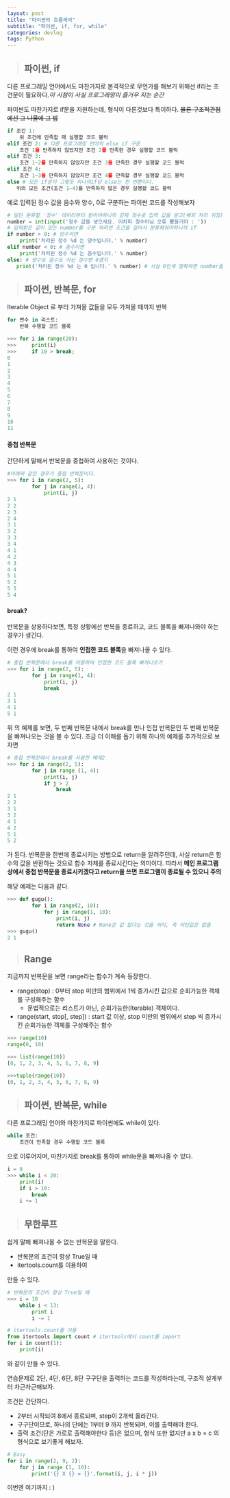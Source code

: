 ```yaml
---
layout: post
title: "파이썬의 흐름제어"
subtitle: "파이썬, if, for, while"
categories: devlog
tags: Python
---
```






> ## 파이썬, if

다른 프로그래밍 언어에서도 마찬가지로 본격적으로 무언가를 해보기 위해선 if라는 조건문이 필요하다.*이 시점이 사실 프로그래밍이 즐거우 지는 순간*

파이썬도 마찬가지로 if문을 지원하는데, 형식이 다른것보다 특이하다. ~~물론 구조적관점에선 그 나물에 그 밥~~

```python
if 조건 1:
    위 조건에 만족할 때 실행할 코드 블럭
elif 조건 2: # 다른 프로그래밍 언어의 else if 구문
    조건 1을 만족하지 않았지만 조건 2를 만족한 경우 실행할 코드 블럭
elif 조건 3:
    조건 1~2를 만족하지 않았지만 조건 3을 만족한 경우 실행할 코드 블럭
elif 조건 4:
    조건 1~3을 만족하지 않았지만 조건 4를 만족할 경우 실행할 코드 블럭
else # 모든 if문이 그렇듯 하나의if당 else는 한 번뿐이다.
   위의 모든 조건(조건 1~4)를 만족하지 않은 경우 실행할 코드 블럭
```



예로 입력된 정수 값을 음수와 양수, 0로 구분하는 파이썬 코드를 작성해보자

```python
# 일단 분류할 '정수' 데이터부터 받아야하니까 강제 정수로 입력 값을 받고(예외 처리 귀찮)
number = int(input('정수 값을 넣으세요. 어차피 정수아님 오류 뿜을거야 : '))
# 입력받은 값이 있는 number를 구분 하려면 조건을 걸어서 분류해줘야하니까 if
if number > 0: # 양수이면
    print('처리된 정수 %d 는 양수입니다.' % number)
elif number < 0: # 음수이면
    print('처리된 정수 %d 는 음수입니다.' % number)
else: # 양수도 음수도 아닌 정수면 0겠지
   print('처리된 정수 %d 는 0 입니다.' % number) # 사실 0인게 명확하면 number를 넣을 필요도 없음
```



> ## 파이썬, 반복문, for

Iterable Object 로 부터 가져올 값들을 모두 가져올 때까지 반복

```python
for 변수 in 리스트:
    반복 수행할 코드 블록

>>> for i in range(20):
>>>     print(i)
>>>     if 10 > break;
0
1
2
3
4
5
6
7
8
9
10
11
```

#### 중첩 반복문

간단하게 말해서 반복문을 중첩하여 사용하는 것이다.

```python
#아래와 같은 경우가 중첩 반복문이다.
>>> for i in range(2, 5):
    	for j in range(1, 4):
            print(i, j)
2 1
2 2
2 3
2 4
3 1
3 2
3 3
3 4
4 1
4 2
4 3
4 4
5 1
5 2
5 3
5 4
```

#### break?

반복문을 상용하다보면, 특정 상황에선 반복을 종료하고, 코드 블록을 빠져나와야 하는 경우가 생긴다.

이런 경우에 break를 통하여 **인접한 코드 블록**을 빠져나올 수 있다.

```python
# 중첩 반복문에서 break를 이용하여 인접한 코드 블록 빠져나오기
>>> for i in range(2, 5):
		for j in range(1, 4):
            print(i, j)
            break
2 1
3 1
4 1
5 1
```

위 의 예제를 보면, 두 번째 반복문 내에서 break를 만나 인접 반복문인 두 번째 반복문을 빠져나오는 것을 볼 수 있다. 조금 더 이해를 돕기 위해 하나의 예제를 추가적으로 보자면

```python
# 중첩 반복문에서 break를 사용한 예제2
>>> for i in range(2, 5):
    	for j in range (1, 4):
            print(i, j)
            if j > 2
            	break
2 1
2 2
3 1
3 2
4 1
4 2
5 1
5 2
```

가 된다.  반복문을 한번에 종료시키는 방법으로 return을 알려주던데, 사실 return은 함수의 값을 반환하는 것으로 함수 자체를 종료시킨다는 의미이다. 따라서 **메인 프로그램 상에서 중첩 반복문을 종료시키겠다고 return을 쓰면 프로그램이 종료될 수 있으니 주의**

해당 예제는 다음과 같다.

```python
>>> def gugu():
    	for i in range(2, 10):
            for j in range(1, 10):
                print(i, j)
                return None # None은 값 없다는 것을 의미, 즉 리턴값은 없음
>>> gugu()
2 1
```



> ## Range

지금까지 반복문을 보면 range라는 함수가 계속 등장한다.

- range(stop) : 0부터 stop 미만의 범위에서 1씩 증가시킨 값으로 순회가능한 객체를 구성해주는 함수
  - 문법적으로는 리스트가 아닌, 순회가능한(Iterable) 객체이다.
- range(start, stop[, step]) : start 값 이상, stop 미만의 범위에서 step 씩 증가시킨 순회가능한 객체를 구성해주는 함수

```python
>>> range(10)
range(0, 10)

>>> list(range(10))
[0, 1, 2, 3, 4, 5, 6, 7, 8, 9]

>>>tuple(range(10))
(0, 1, 2, 3, 4, 5, 6, 7, 8, 9)
```



> ## 파이썬, 반복문, while

다른 프로그래밍 언어와 마찬가지로 파이썬에도 while이 있다.

```python
while 조건:
    조건이 만족할 경우 수행할 코드 블록
```

으로 이루어지며, 마찬가지로 break를 통하여 while문을 빠져나올 수 있다.

```python
i = 0
>>> while i < 20:
    print(i)
    if i > 10:
        break
    i += 1
```



> ## 무한루프

쉽게 말해 빠져나올 수 없는 반복문을 말한다.

- 반복문의 조건이 항상 True일 때
- itertools.count를 이용하여

만들 수 있다.

```python
# 반복문의 조건이 항상 True일 때
>>> i = 10
    while i < 13:
    	print i
    	i -= 1

# itertools.count를 이용
from itertools import count # itertools에서 count를 import
for i in count(1):
    print(i)
```

와 같이 만들 수 있다.



연습문제로 2단, 4단, 6단, 8단 구구단을 출력하는 코드를 작성하라는데, 구조적 설계부터 차근차근해보자.

조건은 간단하다.

- 2부터 시작되여 8에서 종료되며, step이 2개씩 올라간다.
- 구구단이므로, 하나의 단에는 1부터 9 까지 반복되며, 이를 출력해야 한다.
- 출력 조건(단은 가로로 출력해야한다 등)은 없으며, 형식 또한 없지만 a x b = c 의 형식으로 보기좋게 해보자.

```python
# Easy
for i in range(2, 9, 2):
    for j in range (1, 10):
        print('{} X {} = {}'.format(i, j, i * j))
```



이번엔 여기까지 : )
